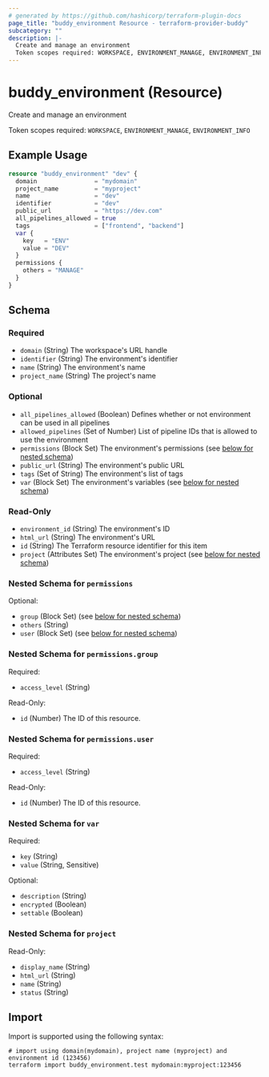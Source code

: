 ```yaml
---
# generated by https://github.com/hashicorp/terraform-plugin-docs
page_title: "buddy_environment Resource - terraform-provider-buddy"
subcategory: ""
description: |-
  Create and manage an environment
  Token scopes required: WORKSPACE, ENVIRONMENT_MANAGE, ENVIRONMENT_INFO
---
```


# buddy_environment (Resource)

Create and manage an environment

Token scopes required: `WORKSPACE`, `ENVIRONMENT_MANAGE`, `ENVIRONMENT_INFO`

## Example Usage

```terraform
resource "buddy_environment" "dev" {
  domain                = "mydomain"
  project_name          = "myproject"
  name                  = "dev"
  identifier            = "dev"
  public_url            = "https://dev.com"
  all_pipelines_allowed = true
  tags                  = ["frontend", "backend"]
  var {
    key   = "ENV"
    value = "DEV"
  }
  permissions {
    others = "MANAGE"
  }
}
```

<!-- schema generated by tfplugindocs -->
## Schema

### Required

- `domain` (String) The workspace's URL handle
- `identifier` (String) The environment's identifier
- `name` (String) The environment's name
- `project_name` (String) The project's name

### Optional

- `all_pipelines_allowed` (Boolean) Defines whether or not environment can be used in all pipelines
- `allowed_pipelines` (Set of Number) List of pipeline IDs that is allowed to use the environment
- `permissions` (Block Set) The environment's permissions (see [below for nested schema](#nestedblock--permissions))
- `public_url` (String) The environment's public URL
- `tags` (Set of String) The environment's list of tags
- `var` (Block Set) The environment's variables (see [below for nested schema](#nestedblock--var))

### Read-Only

- `environment_id` (String) The environment's ID
- `html_url` (String) The environment's URL
- `id` (String) The Terraform resource identifier for this item
- `project` (Attributes Set) The environment's project (see [below for nested schema](#nestedatt--project))

<a id="nestedblock--permissions"></a>
### Nested Schema for `permissions`

Optional:

- `group` (Block Set) (see [below for nested schema](#nestedblock--permissions--group))
- `others` (String)
- `user` (Block Set) (see [below for nested schema](#nestedblock--permissions--user))

<a id="nestedblock--permissions--group"></a>
### Nested Schema for `permissions.group`

Required:

- `access_level` (String)

Read-Only:

- `id` (Number) The ID of this resource.


<a id="nestedblock--permissions--user"></a>
### Nested Schema for `permissions.user`

Required:

- `access_level` (String)

Read-Only:

- `id` (Number) The ID of this resource.



<a id="nestedblock--var"></a>
### Nested Schema for `var`

Required:

- `key` (String)
- `value` (String, Sensitive)

Optional:

- `description` (String)
- `encrypted` (Boolean)
- `settable` (Boolean)


<a id="nestedatt--project"></a>
### Nested Schema for `project`

Read-Only:

- `display_name` (String)
- `html_url` (String)
- `name` (String)
- `status` (String)

## Import

Import is supported using the following syntax:

```shell
# import using domain(mydomain), project name (myproject) and environment id (123456)
terraform import buddy_environment.test mydomain:myproject:123456
```
